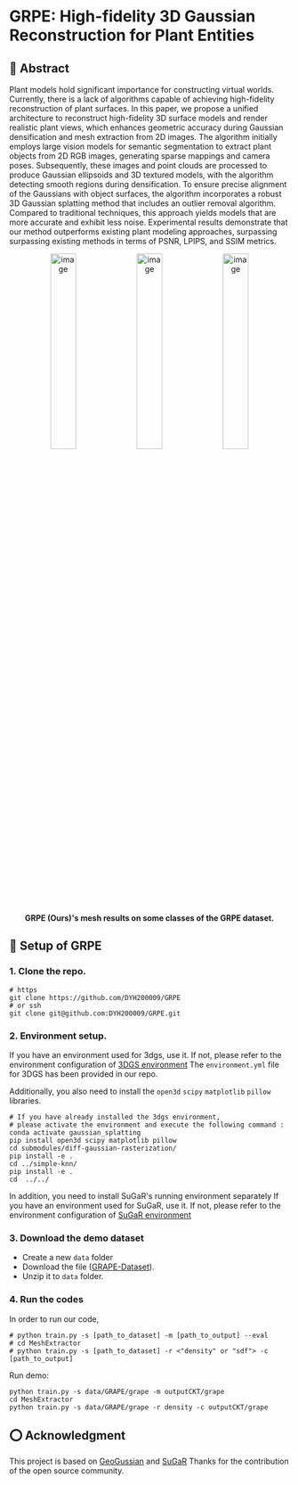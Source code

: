 # GRPE: High-fidelity 3D Gaussian Reconstruction for Plant Entities
## 📖 Abstract
Plant models hold significant importance for constructing virtual worlds. Currently, there is a lack of algorithms capable of achieving high-fidelity reconstruction of plant surfaces.
In this paper, we propose a unified architecture to reconstruct high-fidelity 3D surface models and render realistic plant views, which enhances geometric accuracy during Gaussian densification and mesh extraction from 2D images.
The algorithm initially employs large vision models for semantic segmentation to extract plant objects from 2D RGB images, generating sparse mappings and camera poses. Subsequently, these images and point clouds are processed to produce Gaussian ellipsoids and 3D textured models, with the algorithm detecting smooth regions during densification.
To ensure precise alignment of the Gaussians with object surfaces, the algorithm incorporates a robust 3D Gaussian splatting method that includes an outlier removal algorithm. Compared to traditional techniques, this approach yields models that are more accurate and exhibit less noise.
Experimental results demonstrate that our method outperforms existing plant modeling approaches, surpassing surpassing existing methods in terms of PSNR, LPIPS, and SSIM metrics.
<div align="center">
<img width="30%" alt="image" src="img/fig.gif">
<img width="30%" alt="image" src="img/grape.gif">
<img width="30%" alt="image" src="img/tomato.gif">
</div>
<p align="center"><strong>GRPE (Ours)'s mesh results on some classes of the GRPE dataset.</strong></p>





## 🔧 Setup of GRPE
### 1. Clone the repo.
```
# https
git clone https://github.com/DYH200009/GRPE
# or ssh
git clone git@github.com:DYH200009/GRPE.git
```

### 2. Environment setup.
If you have an environment used for 3dgs, use it. 
If not, please refer to the environment configuration of [3DGS environment](https://github.com/graphdeco-inria/gaussian-splatting?tab=readme-ov-file#local-setup) 
The ``environment.yml`` file for 3DGS has been provided in our repo.

Additionally, you also need to install the 
``open3d`` ``scipy`` ``matplotlib`` ``pillow``
libraries.

```
# If you have already installed the 3dgs environment,
# please activate the environment and execute the following command :
conda activate gaussian_splatting
pip install open3d scipy matplotlib pillow
cd submodules/diff-gaussian-rasterization/
pip install -e .
cd ../simple-knn/
pip install -e .
cd  ../../
```
In addition, you need to install SuGaR's running environment separately 
If you have an environment used for SuGaR, use it. 
If not, please refer to the environment configuration of [SuGaR environment](https://github.com/Anttwo/SuGaR?tab=readme-ov-file#installation) 

### 3. Download the demo dataset
- Create a new ``data`` folder
- Download the file ([GRAPE-Dataset](https://drive.google.com/file/d/153DR5sdkT8pJUXNnMED4pkLfhWcas4MW/view?usp=sharing)).
- Unzip it to ``data`` folder.

### 4. Run the codes 
In order to run our code, 
```
# python train.py -s [path_to_dataset] -m [path_to_output] --eval
# cd MeshExtractor
# python train.py -s [path_to_dataset] -r <"density" or "sdf"> -c [path_to_output]
```
Run demo:
```
python train.py -s data/GRAPE/grape -m outputCKT/grape 
cd MeshExtractor
python train.py -s data/GRAPE/grape -r density -c outputCKT/grape 
```



## ⭕️ Acknowledgment
This project is based on [GeoGussian](https://github.com/yanyan-li/GeoGaussian) and [SuGaR](https://github.com/Anttwo/SuGaR) 
Thanks for the contribution of the open source community.





